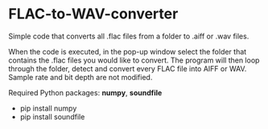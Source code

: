 # FLAC-to-WAV-converter
Simple code that converts all .flac files from a folder to .aiff or .wav files.

When the code is executed, in the pop-up window select the folder that contains the .flac files you would like to convert.
The program will then loop through the folder, detect and convert every FLAC file into AIFF or WAV. Sample rate and bit depth are not modified.

Required Python packages: **numpy**, **soundfile**
* pip install numpy
* pip install soundfile